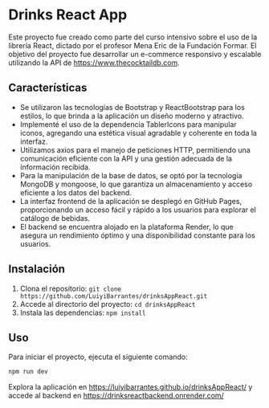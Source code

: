 # Drinks React App

Este proyecto fue creado como parte del curso intensivo sobre el uso de la librería React, dictado por el profesor Mena Eric de la Fundación Formar. El objetivo del proyecto fue desarrollar un e-commerce responsivo y escalable utilizando la API de https://www.thecocktaildb.com.

## Características

- Se utilizaron las tecnologías de Bootstrap y ReactBootstrap para los estilos, lo que brinda a la aplicación un diseño moderno y atractivo.
- Implementé el uso de la dependencia TablerIcons para manipular iconos, agregando una estética visual agradable y coherente en toda la interfaz.
- Utilizamos axios para el manejo de peticiones HTTP, permitiendo una comunicación eficiente con la API y una gestión adecuada de la información recibida.
- Para la manipulación de la base de datos, se optó por la tecnología MongoDB y mongoose, lo que garantiza un almacenamiento y acceso eficiente a los datos del backend.
- La interfaz frontend de la aplicación se desplegó en GitHub Pages, proporcionando un acceso fácil y rápido a los usuarios para explorar el catálogo de bebidas.
- El backend se encuentra alojado en la plataforma Render, lo que asegura un rendimiento óptimo y una disponibilidad constante para los usuarios.
  
## Instalación

1. Clona el repositorio: `git clone https://github.com/LuiyiBarrantes/drinksAppReact.git`
2. Accede al directorio del proyecto: `cd drinksAppReact`
3. Instala las dependencias: `npm install`

## Uso

Para iniciar el proyecto, ejecuta el siguiente comando:

```bash
npm run dev
```
Explora la aplicación en https://luiyibarrantes.github.io/drinksAppReact/ y accede al backend en https://drinksreactbackend.onrender.com/
